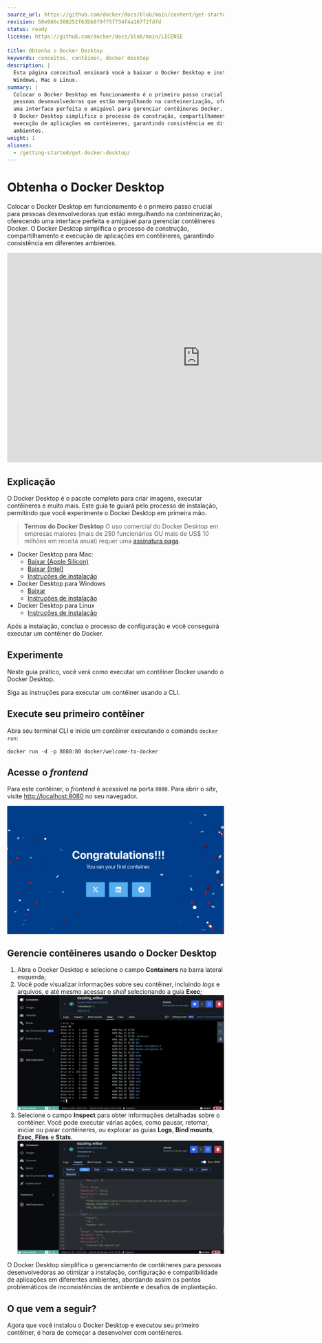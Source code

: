 ```yaml
---
source_url: https://github.com/docker/docs/blob/main/content/get-started/introduction/get-docker-desktop.md
revision: 50e986c308252f63bb0f9ff5f734f4a167f2fdfd
status: ready
license: https://github.com/docker/docs/blob/main/LICENSE

title: Obtenha o Docker Desktop
keywords: conceitos, contêiner, docker desktop
description: |
  Esta página conceitual ensinará você a baixar o Docker Desktop e instalá-lo no
  Windows, Mac e Linux.
summary: |
  Colocar o Docker Desktop em funcionamento é o primeiro passo crucial para
  pessoas desenvolvedoras que estão mergulhando na conteinerização, oferecendo
  uma interface perfeita e amigável para gerenciar contêineres Docker.
  O Docker Desktop simplifica o processo de construção, compartilhamento e
  execução de aplicações em contêineres, garantindo consistência em diferentes
  ambientes.
weight: 1
aliases:
  - /getting-started/get-docker-desktop/
---
```


# Obtenha o Docker Desktop

Colocar o Docker Desktop em funcionamento é o primeiro passo crucial para
pessoas desenvolvedoras que estão mergulhando na conteinerização, oferecendo uma
interface perfeita e amigável para gerenciar contêineres Docker.
O Docker Desktop simplifica o processo de construção, compartilhamento e
execução de aplicações em contêineres, garantindo consistência em diferentes
ambientes.

<iframe width="895" height="487" src="https://www.youtube.com/embed/C2bPVhiNU-0"
title="Conceitos do Docker: Obtenha o Docker Desktop"
frameborder="0"
allow="accelerometer; autoplay; clipboard-write; encrypted-media;
gyroscope; picture-in-picture; web-share"
referrerpolicy="strict-origin-when-cross-origin"
allowfullscreen></iframe>

## Explicação

O Docker Desktop é o pacote completo para criar imagens, executar contêineres e
muito mais.
Este guia te guiará pelo processo de instalação, permitindo que você experimente
o Docker Desktop em primeira mão.

> **Termos do Docker Desktop**
> O uso comercial do Docker Desktop em empresas maiores (mais de 250
> funcionários OU mais de US$ 10 milhões em receita anual) requer uma
> [assinatura paga](https://www.docker.com/pricing/?_gl=1*1nyypal*_ga*MTYxMTUxMzkzOS4xNjgzNTM0MTcw*_ga_XJWPQMJYHQ*MTcxNjk4MzU4Mi4xMjE2LjEuMTcxNjk4MzkzNS4xNy4wLjA.).

* Docker Desktop para Mac:
    * [Baixar (Apple Silicon)](https://desktop.docker.com/mac/main/arm64/Docker.dmg?utm_source=docker&utm_medium=webreferral&utm_campaign=docs-driven-download-mac-arm64)
    * [Baixar (Intel)](https://desktop.docker.com/mac/main/amd64/Docker.dmg?utm_source=docker&utm_medium=webreferral&utm_campaign=docs-driven-download-mac-amd64)
    * [Instruções de instalação](../../manuals/desktop/install/mac-install.md)
* Docker Desktop para Windows
    * [Baixar](https://desktop.docker.com/win/main/amd64/Docker%20Desktop%20Installer.exe?utm_source=docker&utm_medium=webreferral&utm_campaign=docs-driven-download-windows)
    * [Instruções de instalação](../../manuals/desktop/install/windows-install.md)
* Docker Desktop para Linux
    * [Instruções de instalação](../../manuals/desktop/install/linux/index.md)

Após a instalação, conclua o processo de configuração e você conseguirá executar
um contêiner do Docker.

## Experimente

Neste guia prático, você verá como executar um contêiner Docker usando o Docker
Desktop.

Siga as instruções para executar um contêiner usando a CLI.

## Execute seu primeiro contêiner

Abra seu terminal CLI e inicie um contêiner executando o comando `docker run`:

```shell
docker run -d -p 8080:80 docker/welcome-to-docker
```

## Acesse o _frontend_

Para este contêiner, o _frontend_ é acessível na porta `8080`.
Para abrir o _site_, visite [http://localhost:8080](http://localhost:8080) no
seu navegador.

![Captura de tela da página inicial do servidor _web_ Nginx, vinda do contêiner em execução](../conceitos-do-docker/o-basico/images/access-the-frontend.webp?border=true)

## Gerencie contêineres usando o Docker Desktop

1. Abra o Docker Desktop e selecione o campo **Containers** na barra lateral
   esquerda;
2. Você pode visualizar informações sobre seu contêiner, incluindo _logs_ e
   arquivos, e até mesmo acessar o _shell_ selecionando a guia **Exec**;
   ![Captura de tela do exec no contêiner em execução no Docker Desktop](images/exec-into-docker-container.webp?border=true)
3. Selecione o campo **Inspect** para obter informações detalhadas sobre o
   contêiner.
   Você pode executar várias ações, como pausar, retomar, iniciar ou parar
   contêineres, ou explorar as guias **Logs**, **Bind mounts**, **Exec**,
   **Files** e **Stats**.
   ![Captura de tela da inspeção do contêiner em execução no Docker Desktop](images/inspecting-container.webp?border=true)

O Docker Desktop simplifica o gerenciamento de contêineres para pessoas
desenvolvedoras ao otimizar a instalação, configuração e compatibilidade de
aplicações em diferentes ambientes, abordando assim os pontos problemáticos de
inconsistências de ambiente e desafios de implantação.

## O que vem a seguir?

Agora que você instalou o Docker Desktop e executou seu primeiro contêiner, é
hora de começar a desenvolver com contêineres.
